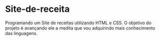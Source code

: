 # Site-de-receita
Programando um Site de receitas utilizando HTML e CSS.  O objetivo do projeto é avançando ele a medita que vou adquirindo mais conhecimento das linguagens.
